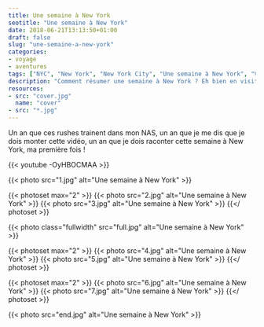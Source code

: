 ```yaml
---
title: Une semaine à New York
seotitle: "Une semaine à New York"
date: 2018-06-21T13:13:50+01:00
draft: false
slug: "une-semaine-a-new-york"
categories:
- voyage
- aventures
tags: ["NYC", "New York", "New York City", "Une semaine à New York", "Voyage", "Vidéo", "Tourisme"]
description: "Comment résumer une semaine à New York ? Eh bien en visitant quelques classiques pour s'imprégner de la culture New Yorkaise, voici le résultat en vidéo !"
resources:
- src: "cover.jpg"
  name: "cover"
- src: "*.jpg"
---
```


Un an que ces rushes trainent dans mon NAS, un an que je me dis que je dois monter cette vidéo, un an que je dois raconter cette semaine à New York, ma première fois !

{{< youtube -OyHBOCMAA >}}

{{< photo src="1.jpg" alt="Une semaine à New York" >}}

{{< photoset max="2" >}}
  {{< photo src="2.jpg" alt="Une semaine à New York" >}}
  {{< photo src="3.jpg" alt="Une semaine à New York" >}}
{{</ photoset >}}

{{< photo class="fullwidth" src="full.jpg" alt="Une semaine à New York" >}}

{{< photoset max="2" >}}
  {{< photo src="4.jpg" alt="Une semaine à New York" >}}
  {{< photo src="5.jpg" alt="Une semaine à New York" >}}
{{</ photoset >}}

{{< photoset max="2" >}}
  {{< photo src="6.jpg" alt="Une semaine à New York" >}}
  {{< photo src="7.jpg" alt="Une semaine à New York" >}}
{{</ photoset >}}

{{< photo src="end.jpg" alt="Une semaine à New York" >}}
